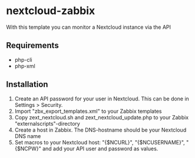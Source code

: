 # nextcloud-zabbix

With this template you can monitor a Nextcloud instance via the API

## Requirements
* php-cli
* php-xml

## Installation
1. Create an API password for your user in Nextcloud. This can be done in Settings > Security.
2. Import "zbx_export_templates.xml" to your Zabbix templates
3. Copy zext_nextcloud.sh and zext_nextcloud_update.php to your Zabbix "externalscripts"-directory
4. Create a host in Zabbix. The DNS-hostname should be your Nextcloud DNS name
5. Set macros to your Nextcloud host: "{$NCURL}", "{$NCUSERNAME}", "{$NCPW}" and add your API user and password as values.